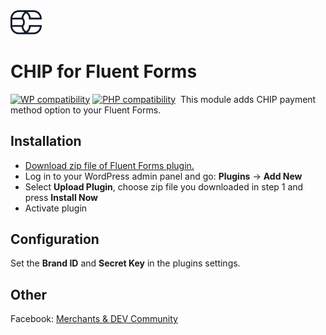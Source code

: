 <img src="./assets/logo.svg" alt="drawing" width="50"/>

# CHIP for Fluent Forms
[![WP compatibility](https://plugintests.com/plugins/wporg/chip-for-fluent-forms/wp-badge.svg)](https://plugintests.com/plugins/wporg/chip-for-fluent-forms/latest)
[![PHP compatibility](https://plugintests.com/plugins/wporg/chip-for-fluent-forms/php-badge.svg)](https://plugintests.com/plugins/wporg/chip-for-fluent-forms/latest)
​
This module adds CHIP payment method option to your Fluent Forms.

## Installation

* [Download zip file of Fluent Forms plugin.](https://github.com/CHIPAsia/chip-for-fluent-forms/archive/refs/heads/main.zip)
* Log in to your WordPress admin panel and go: **Plugins** -> **Add New**
* Select **Upload Plugin**, choose zip file you downloaded in step 1 and press **Install Now**
* Activate plugin

## Configuration

Set the **Brand ID** and **Secret Key** in the plugins settings.

## Other

Facebook: [Merchants & DEV Community](https://www.facebook.com/groups/3210496372558088)

